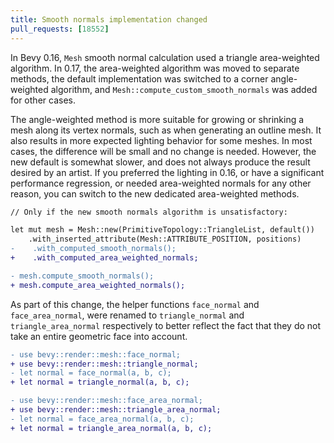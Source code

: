 ```yaml
---
title: Smooth normals implementation changed
pull_requests: [18552]
---
```


In Bevy 0.16, `Mesh` smooth normal calculation used a triangle area-weighted
algorithm. In 0.17, the area-weighted algorithm was moved to separate methods,
the default implementation was switched to a corner angle-weighted algorithm,
and `Mesh::compute_custom_smooth_normals` was added for other cases.

The angle-weighted method is more suitable for growing or shrinking a mesh along
its vertex normals, such as when generating an outline mesh. It also results in
more expected lighting behavior for some meshes. In most cases, the difference
will be small and no change is needed. However, the new default is somewhat
slower, and does not always produce the result desired by an artist. If you
preferred the lighting in 0.16, or have a significant performance regression,
or needed area-weighted normals for any other reason, you can switch to the
new dedicated area-weighted methods.

```diff
// Only if the new smooth normals algorithm is unsatisfactory:

let mut mesh = Mesh::new(PrimitiveTopology::TriangleList, default())
    .with_inserted_attribute(Mesh::ATTRIBUTE_POSITION, positions)
-    .with_computed_smooth_normals();
+    .with_computed_area_weighted_normals;

- mesh.compute_smooth_normals();
+ mesh.compute_area_weighted_normals();
```

As part of this change, the helper functions `face_normal` and
`face_area_normal`, were renamed to `triangle_normal` and `triangle_area_normal`
respectively to better reflect the fact that they do not take an entire
geometric face into account.

```diff
- use bevy::render::mesh::face_normal;
+ use bevy::render::mesh::triangle_normal;
- let normal = face_normal(a, b, c);
+ let normal = triangle_normal(a, b, c);

- use bevy::render::mesh::face_area_normal;
+ use bevy::render::mesh::triangle_area_normal;
- let normal = face_area_normal(a, b, c);
+ let normal = triangle_area_normal(a, b, c);
```
